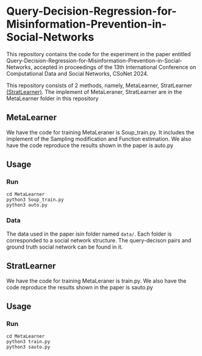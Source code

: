 # Query-Decision-Regression-for-Misinformation-Prevention-in-Social-Networks
This repository contains the code for the experiment in the paper entitled Query-Decision-Regression-for-Misinformation-Prevention-in-Social-Networks, accepted in proceedings of the 13th International Conference on Computational Data and Social Networks, CSoNet 2024.

This repository consists of 2 methods, namely, MetaLearner, StratLearner [(StratLearner)]([https://github.com/Microsoft/Graphormer](https://github.com/cdslabamotong/stratLearner/tree/master)). The implement of MetaLeraner, StratLearner are in the MetaLearner folder in this repository

## MetaLearner
We have the code for training MetaLeraner is Soup_train.py. It includes the implement of the Sampling modification and Function estimation. We also have the code reproduce the results shown in the paper is auto.py 
## Usage
### Run 
```
cd MetaLearner
python3 Soup_train.py
python3 auto.py
```

### Data
The data used in the paper isin folder named `data/`.
Each folder is corresponded to a social network structure. The query-decison pairs and ground truth social network can be found in it.
## StratLearner
We have the code for training MetaLeraner is train.py. We also have the code reproduce the results shown in the paper is sauto.py  
## Usage
### Run 
```
cd MetaLearner
python3 train.py
python3 sauto.py
```
